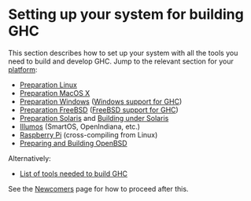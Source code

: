 # Setting up your system for building GHC



This section describes how to set up your system with all the tools you need to build and develop GHC. Jump to the relevant section for your [platform](platforms):


- [Preparation Linux](building/preparation/linux)
- [Preparation MacOS X](building/preparation/mac-osx)
- [Preparation Windows](building/preparation/windows) ([Windows support for GHC](windows-ghc))
- [Preparation FreeBSD](building/preparation/free-bsd) ([FreeBSD support for GHC](free-bsd-ghc))
- [Preparation Solaris](building/preparation/solaris) and [Building under Solaris](building/solaris)
- [Illumos](building/preparation/illumos) (SmartOS, OpenIndiana, etc.)
- [Raspberry Pi](building/preparation/raspberry-pi) (cross-compiling from Linux)
- [Preparing and Building OpenBSD](building/preparation/open-bsd)


 
Alternatively:


- [List of tools needed to build GHC](building/preparation/tools)


See the [Newcomers](newcomers) page for how to proceed after this.


